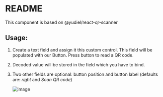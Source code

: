 # README

This component is based on @yudiel/react-qr-scanner

## Usage:
1. Create a text field and assign it this custom control. This field will be populated with our Button. Press button to read a QR code. 
2. Decoded value will be stored in the field which you have to bind.
3. Two other fields are optional: button position and button label (defaults are: *right* and *Scan QR code*)

   ![image](https://github.com/bsserikbay/pcf-qr-code-scanner/assets/45222492/7de931cc-2e72-44e6-a228-2e9ed5a56990)
